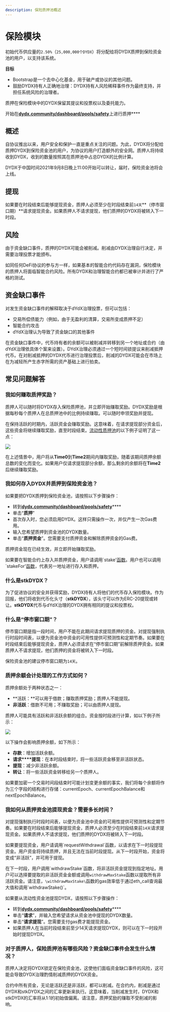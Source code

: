 ```yaml
---
description: 保险质押池概述
---
```


# 保险模块

初始代币供应量的`2.50%`（`25,000,000个DYDX`）将分配给将DYDX质押到保险资金池的用户，以支持该系统。

**目标**

* Bootstrap是一个去中心化基金，用于破产或协议的其他问题。
* 鼓励DYDX持有人正确地治理：DYDX持有人风险稀释事件作为最终支持，并担任系统风险的治理者。

质押在保险模块中的DYDX保留其提议和投票权以及委托能力。

开始在[**dydx.community/dashboard/pools/safety**](https://dydx.community/dashboard/pools/safety)上进行质押****

## 概述

自协议推出以来，用户安全和保护一直是重点关注的问题。为此，DYDX将分配给质押DYDX到保险资金池的用户，为协议的用户打造额外的安全网。质押人将持续收到DYDX，收到的数量按照其在质押池中占总DYDX的比例计算。

DYDX于中国时间2021年9月8日晚上11:00开始可以转让，届时，保险资金池将会上线。

## 提现

如果要在时段结束后能够提现资金，质押人必须至少在时段结束前`14天`**（停市窗口期）**请求提现资金。如果质押人不请求提现，他们质押的DYDX将被转入下一时段。

## 风险

由于资金缺口事件，质押的DYDX可能会被削减。削减由DYDX治理自行决定，并需要治理投票才能颁布。

如同任何DeFi协议的参与方一样，如果基本的智能合约代码存在漏洞，保险模块的质押人将面临智能合约风险。所有DYDX和治理智能合约都已被审计并进行了严格的测试。

## 资金缺口事件

对发生资金缺口事件的解释取决于dYdX治理投票，但可以包括：

* 交易所偿债能力（例如，由于无盈利的清算，交易所变成质押不足）
* 智能合约攻击
* dYdX治理认为导致了资金缺口的其他事件

在资金缺口事件中，代币持有者的余额可以被削减并转移到另一个地址或合约（由dYdX治理依具体个案来设置）。DYdX治理必须通过一个短时间锁提议来削减抵押代币。在对削减抵押的DYDX代币进行治理投票后，削减的DYDX可能会在市场上在为减轻所产生赤字所需的资产基础上进行拍卖。

## 常见问题解答

### 我如何赚取质押奖励？

质押人可以随时将DYDX存入保险质押池，并立即开始赚取奖励。DYDX奖励是根据每秒每个质押人在总质押池中的比例持续赚取。可以随时申领奖励并提现。

在保持活跃的时期内，活跃资金会赚取奖励。这意味着，在请求提现部分资金后，这些资金将继续赚取奖励，直至时段结束。[流动性质押池](https://docs.dydx.community/dydx-governance/staking-pools/liquidity-staking-pool)的以下例子证明了这一点：

![](<../.gitbook/assets/image (59).png>)

在上述情景中，用户将从**Time0**到**Time2**期间内赚取奖励，随着该期间质押余额总数的变化而变化。如果用户仅请求提现部分余额，那么剩余的余额将在**Time2**后继续赚取奖励。

### 我如何存入DYDX并质押到保险资金池？

如果要把DYDX质押到保险资金池，请按照以下步骤操作：

* 转到[**dydx.community/dashboard/pools/safety**](https://dydx.community/dashboard/pools/safety)****
* 单击“**质押**”
* 首次存入时，您必须启用DYDX。这样只需操作一次，并仅产生一次Gas费用。
* 输入您希望质押到资金池的DYDX数量。
* 单击“**质押资金**”。您需要支付质押资金和解除质押资金的Gas费。

质押资金现在已经生效，并立即开始赚取奖励。

如果要在智能合约上存入并质押资金，用户请调用\`stake\'[函数](https://github.com/dydxprotocol/governance-private/blob/2645927b44f517f51c84e35a00a1ee810300c13f/contracts/liquidity/v1/impl/LS1Staking.sol#L59)。用户也可以调用\`stakeFor\'[函数](https://github.com/dydxprotocol/governance-private/blob/2645927b44f517f51c84e35a00a1ee810300c13f/contracts/liquidity/v1/impl/LS1Staking.sol#L64)，代表另一地址进行存入和质押。

### 什么是stkDYDX？

为了促进协议的安全并获得奖励，DYDX持有人将他们的代币存入保险模块。作为回报，他们将收到代币化头寸（**stkDYDX**），该头寸可以作为ERC-20提现或转让。**stkDYDX**代币与dYdX治理的DYDX拥有相同的提议和投票权。

### 什么是“停市窗口期”？

停市窗口期是指一段时间，用户不能在此期间请求提现质押的资金。对提现强制执行时段时间表，以便为资金池中资金的可用性提供可预测性和定期节奏。如果要在时段结束后能够提现资金，质押人必须请求在“停市窗口期”前解除质押资金。如果质押人不请求提现，他们质押的资金将被转入下一时段。

保险资金池的建议停市窗口期为`14天`。

### 质押余额会计处理的工作方式如何？

质押余额处于两种状态之一：

* **活跃：**可以用于借款；赚取质押奖励；质押人不能提现。
* **非活跃**：借款不可用；不赚取奖励；可以由质押人提现。

质押人可能具有活跃和非活跃余额的组合。资金按时段进行计算，如以下例子所示：

![](<../.gitbook/assets/image (36).png>)

以下操作会影响质押余额，如下所示：

* **存款**：增加活跃余额。
* **请求****提现**：在本时段结束时，将一些活跃资金移至非活跃状态。
* **提现**：减少非活跃余额。
* **转让**：将一些活跃资金转移给另一个质押人。

如果要加密一个交易时间段结束时可能计划变更余额的事实，我们将每个余额将作为三个字段的结构进行存储：currentEpoch、currentEpochBalance和nextEpochBalance。

### 我如何从质押资金池提现资金？需要多长时间？

对提现强制执行时段时间表，以便为资金池中资金的可用性提供可预测性和定期节奏。如果要在时段结束后能够提现资金，质押人必须至少在时段结束前`14天`请求提现资金。如果质押人不请求提现，他们质押的DYDX将被转入下一时段。

如果要提现资金，用户请调用\`requestWithdrawal\`函数，以请求在下一时段提现资金。用户资金将持续质押，并且无法在当前时段提现。从下一时段开始，资金将变成“非活跃”，并可用于提现。

在下一时段，用户调用\`withdrawStake\`函数，将非活跃资金提现到指定地址。用户可以选择要提取的非活跃资金金额或调用`withdrawMaxStake`函数以提取所有非活跃资金。请注意，`\withdrawMaxStake\`函数的gas效率低于通过eth\_call查询最大值和调用\`withdrawStake()\`。

如果要从流动性资金池提现DYDX，请按照以下步骤操作：

* 转到[**dydx.community/dashboard/pools/safety**](https://dydx.community/dashboard/pools/safety)****
* 单击“**请求**”，并输入您希望请求从资金池中提现的DYDX数量。
* 单击“**请求提现**”。您需要支付gas费才能提现资金。
* 如果质押人在当前时段结束前至少14天请求提现DYDX，则可以在下一时段开始时提现DYDX。

### 对于质押人，保险质押池有哪些风险？资金缺口事件会发生什么情况？

质押人决定将DYDX锁定在保险资金池，这使他们面临资金缺口事件的风险，这可能会导致DYDX治理酌情削减质押的DYDX资金。

合约中所有资金，无论是活跃还是非活跃，都可以削减。在合约内，削减是通过DYDX和stkDYDX之间的汇率更新来执行。这意味着，当削减发生时，DYDX和stkDYDX的汇率将从1:1的初始值偏离。请注意，质押奖励的赚取不受削减的影响。
